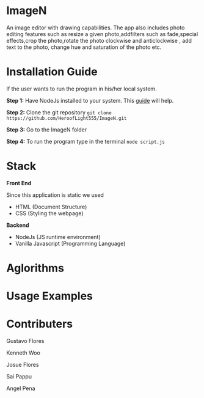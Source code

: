# ImageN
An image editor with drawing capabilities. The app also includes photo editing features such as resize a given photo,addfilters 
such as fade,special effects,crop the photo,rotate the photo clockwise and anticlockwise , add text to the photo, change hue and saturation of the photo etc.


# Installation Guide

If the user wants to run the program in his/her local system.

**Step 1:** Have NodeJs installed to your system. 
This [guide](https://www.edureka.co/blog/node-js-installation/) will help.

**Step 2:** Clone the git repository
`git clone https://github.com/HeroofLight555/ImageN.git`

**Step 3:** Go to the ImageN folder

**Step 4:** To run the program type in the terminal 
`node script.js`

# Stack 
**Front End**

Since this application is static we used 

 - HTML (Document Structure)
 - CSS  (Styling the webpage)
 
**Backend**

- NodeJs (JS runtime environment)
- Vanilla Javascript (Programming Language)

# Aglorithms 



# Usage Examples


# Contributers
Gustavo Flores

Kenneth Woo

Josue Flores

Sai Pappu

Angel Pena



